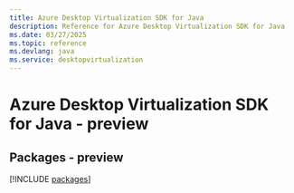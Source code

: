 ```yaml
---
title: Azure Desktop Virtualization SDK for Java
description: Reference for Azure Desktop Virtualization SDK for Java
ms.date: 03/27/2025
ms.topic: reference
ms.devlang: java
ms.service: desktopvirtualization
---
```

# Azure Desktop Virtualization SDK for Java - preview
## Packages - preview
[!INCLUDE [packages](desktop-virtualization-index.md)]